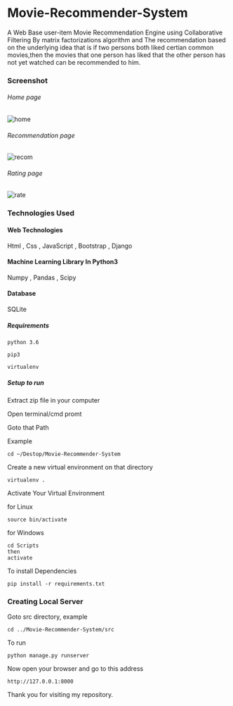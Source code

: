 # Movie-Recommender-System
A Web Base user-item Movie Recommendation Engine using Collaborative Filtering By matrix factorizations algorithm and
The recommendation based on the underlying idea that is if two persons both liked certian common movies,then the movies that one person has liked that the other person has not yet watched can be recommended to him.   
### Screenshot

###### Home page
![home](https://user-images.githubusercontent.com/20842692/45380125-941d7500-b61f-11e8-852d-c09e9586b35b.png)

###### Recommendation page
![recom](https://user-images.githubusercontent.com/20842692/45380167-b57e6100-b61f-11e8-8ec0-e07c26daa4a3.jpg)

###### Rating page
![rate](https://user-images.githubusercontent.com/20842692/45380186-be6f3280-b61f-11e8-8ad6-8b967d1cba1a.png)

### Technologies Used

#### Web Technologies
Html , Css , JavaScript , Bootstrap , Django

#### Machine Learning Library In Python3
Numpy , Pandas , Scipy

#### Database
SQLite

##### Requirements
```
python 3.6

pip3

virtualenv
```
##### Setup to run

Extract zip file in your computer

Open terminal/cmd promt

Goto that Path

Example

```
cd ~/Destop/Movie-Recommender-System
```
Create a new virtual environment on that directory

```
virtualenv .
```

Activate Your Virtual Environment

for Linux
```
source bin/activate
```
for Windows
```
cd Scripts
then
activate
```
To install Dependencies

```
pip install -r requirements.txt
```

### Creating Local Server

Goto src directory, example

```
cd ../Movie-Recommender-System/src
```
To run
```
python manage.py runserver
```
Now open your browser and go to this address
```
http://127.0.0.1:8000
```
Thank you for visiting my repository.
